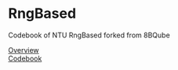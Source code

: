 # RngBased
Codebook of NTU RngBased forked from 8BQube 

[Overview](./codebook/overview.md)  
[Codebook](./codebook/codebook.pdf)  